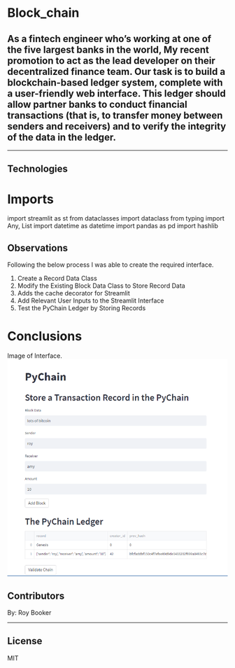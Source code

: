 # Block_chain


## As a fintech engineer who’s working at one of the five largest banks in the world, My recent promotion to act as the lead developer on their decentralized finance team. Our task is to build a blockchain-based ledger system, complete with a user-friendly web interface. This ledger should allow partner banks to conduct financial transactions (that is, to transfer money between senders and receivers) and to verify the integrity of the data in the ledger. ##


--------

## Technologies

# Imports
import streamlit as st
from dataclasses import dataclass
from typing import Any, List
import datetime as datetime
import pandas as pd
import hashlib


## Observations
Following the below process I was able to create the required interface. 
1. Create a Record Data Class
2. Modify the Existing Block Data Class to Store Record Data
3. Adds the cache decorator for Streamlit
4. Add Relevant User Inputs to the Streamlit Interface
5. Test the PyChain Ledger by Storing Records


# Conclusions
Image of Interface.
![Streamlit_interface](images/block_chain_ledger.png)

## Contributors

By: Roy Booker

---

## License

MIT
